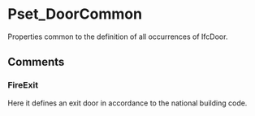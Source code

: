 # Pset_DoorCommon

Properties common to the definition of all occurrences of IfcDoor.
<!-- end of short definition -->

## Comments

### FireExit

Here it defines an exit door in accordance to the national building code.

